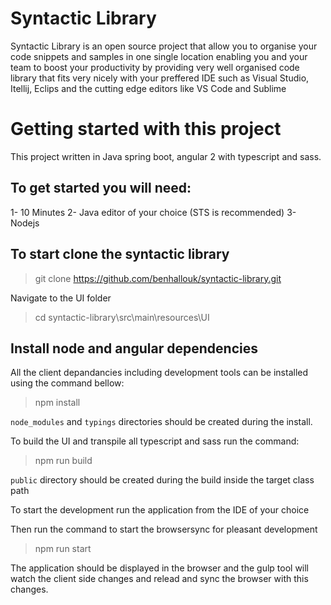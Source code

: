 # Syntactic Library
Syntactic Library is an open source project that allow you to organise your code snippets and samples in one single location enabling you and your team to boost your productivity by providing very well organised code library that fits very nicely with your preffered IDE such as Visual Studio, Itellij, Eclips and the cutting edge editors like VS Code and Sublime


Getting started with this project
=================================

This project written in Java spring boot, angular 2 with typescript and sass.

To get started you will need:
-------------

1- 10 Minutes
2- Java editor of your choice (STS is recommended)
3- Nodejs

To start clone the syntactic library
-------------
> git clone https://github.com/benhallouk/syntactic-library.git 

Navigate to the UI folder

> cd syntactic-library\src\main\resources\UI

Install node and angular dependencies
-------------

All the client depandancies including development tools can be installed using the command bellow:

> npm install

`node_modules` and `typings` directories should be created during the install.

To build the UI and transpile all typescript and sass run the command:

> npm run build

`public` directory should be created during the build inside the target class path

To start the development run the application from the IDE of your choice

Then run the command to start the browsersync for pleasant development

> npm run start

The application should be displayed in the browser and the gulp tool will watch the client side changes and relead and sync the browser with this changes.